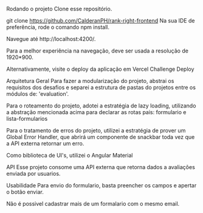 Rodando o projeto
Clone esse repositório.

git clone https://github.com/CalderanPH/rank-right-frontend
Na sua IDE de preferência, rode o comando npm install.

Navegue até http://localhost:4200/.

Para a melhor experiência na navegação, deve ser usada a resolução de 1920*900.

Alternativamente, visite o deploy da aplicação em Vercel Challenge Deploy

Arquitetura
Geral
Para fazer a modularização do projeto, abstrai os requisitos dos desafios e separei a estrutura de pastas do projetos entre os módulos de: 'evaluation'.

Para o roteamento do projeto, adotei a estratégia de lazy loading, utilizando a abstração mencionada acima para declarar as rotas pais: formulario e lista-formularios

Para o tratamento de erros do projeto, utilizei a estratégia de prover um Global Error Handler, que abrirá um componente de snackbar toda vez que a API externa retornar um erro.

Como biblioteca de UI's, utilizei o Angular Material

API
Esse projeto consome uma API externa que retorna dados a avaliações enviada por usuarios.

Usabilidade
Para envio do formulario, basta preencher os campos e apertar o botão enviar.

Não é possivel cadastrar mais de um formalario com o mesmo email.
